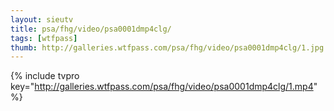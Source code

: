 ```yaml
--- 
layout: sieutv
title: psa/fhg/video/psa0001dmp4clg/
tags: [wtfpass]
thumb: http://galleries.wtfpass.com/psa/fhg/video/psa0001dmp4clg/1.jpg
---
```

{% include tvpro key="http://galleries.wtfpass.com/psa/fhg/video/psa0001dmp4clg/1.mp4" %} 
